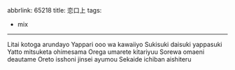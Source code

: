 abbrlink: 65218
title: 恋口上
tags:
  - mix
---
Litai kotoga arundayo
Yappari ooo wa kawaiiyo
Sukisuki daisuki yappasuki
Yatto mitsuketa ohimesama
Orega umarete kitariyuu
Sorewa omaeni deautame
Oreto isshoni jinsei ayumou
Sekaide ichiban aishiteru